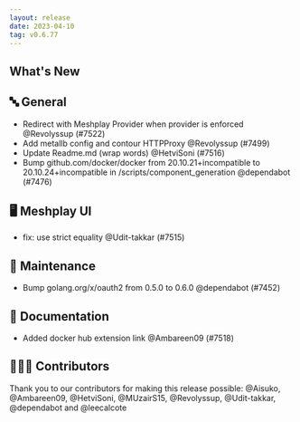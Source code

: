 ```yaml
---
layout: release
date: 2023-04-10
tag: v0.6.77
---
```


## What's New
## 🔤 General
- Redirect with Meshplay Provider when provider is enforced @Revolyssup (#7522)
- Add metallb config and contour HTTPProxy @Revolyssup (#7499)
- Update Readme.md (wrap words) @HetviSoni (#7516)
- Bump github.com/docker/docker from 20.10.21+incompatible to 20.10.24+incompatible in /scripts/component_generation @dependabot (#7476)

## 🖥 Meshplay UI

- fix: use strict equality @Udit-takkar (#7515)

## 🧰 Maintenance

- Bump golang.org/x/oauth2 from 0.5.0 to 0.6.0 @dependabot (#7452)

## 📖 Documentation

- Added docker hub extension link @Ambareen09 (#7518)

## 👨🏽‍💻 Contributors

Thank you to our contributors for making this release possible:
@Aisuko, @Ambareen09, @HetviSoni, @MUzairS15, @Revolyssup, @Udit-takkar, @dependabot and @leecalcote
